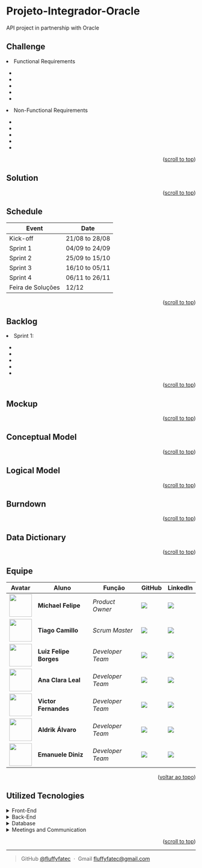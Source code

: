 # Projeto-Integrador-Oracle
API project in partnership with Oracle

## Challenge

<li>Functional Requirements</li>
<ul>
      <li></li>
      <li></li>
      <li></li>
      <li></li>
      <li></li>
</ul>

<li>Non-Functional Requirements</li>
<ul>
      <li></li>
      <li></li>
      <li></li>
      <li></li>
      <li></li>
</ul>

<p align="right">(<a href="#top">scroll to top</a>)</p>

## Solution

<p align="right">(<a href="#top">scroll to top</a>)</p>

## Schedule

| Event            							   | Date              |
| -------------------------------------------- | ------------------|
|Kick-off                                           |21/08 to 28/08|
|Sprint 1                                           |04/09 to 24/09|
|Sprint 2                                           |25/09 to 15/10|
|Sprint 3                                           |16/10 to 05/11|
|Sprint 4                                           |06/11 to 26/11|
|Feira de Soluções                                  |12/12         |

<p align="right">(<a href="#top">scroll to top</a>)</p>

## Backlog

<li>Sprint 1:</li>
<ul>
      <li></li>
      <li></li>
      <li></li>
      <li></li>
      <li></li>
</ul>

<p align="right">(<a href="#top">scroll to top</a>)</p>

## Mockup

<p align="right">(<a href="#top">scroll to top</a>)</p>

## Conceptual Model

<p align="right">(<a href="#top">scroll to top</a>)</p>

## Logical Model

<p align="right">(<a href="#top">scroll to top</a>)</p>

## Burndown

<p align="right">(<a href="#top">scroll to top</a>)</p>

## Data Dictionary

<p align="right">(<a href="#top">scroll to top</a>)</p>

## Equipe

| Avatar            							| Aluno         | Função           		| GitHub                                                      | LinkedIn                                              |
| -------------------------------------------- | ---------------- | ---------------- | -------------------------------------------------------------- | ----------------------------------------------------- |
| <img src = "" width="60" >|__Michael Felipe__| *Product Owner*| [![](https://bit.ly/3f9Xo0P)](https://github.com/Michaelfss/Michaelfss) | [![](https://bit.ly/2P1ZogM)](https://www.linkedin.com/in/michael-felipe-573b64167) |
| <img src = "" width="60" >|__Tiago Camillo__| *Scrum Master*| [![](https://bit.ly/3f9Xo0P)](https://github.com/tiagocamillo) | [![](https://bit.ly/2P1ZogM)](https://www.linkedin.com/in/tiago-camillo-277257192/) |
| <img src = "" width="60" >|__Luiz Felipe Borges__ | *Developer Team* | [![](https://bit.ly/3f9Xo0P)](https://github.com/luizborges17)   | [![](https://bit.ly/2P1ZogM)](https://www.linkedin.com/in/luizborges17/) |
| <img src = "" width="60" >|__Ana Clara Leal__| *Developer Team* | [![](https://bit.ly/3f9Xo0P)](https://github.com/heyanaleal)      | [![](https://bit.ly/2P1ZogM)](https://www.linkedin.com/in/ana-clara-oliveira-leal-723169220/) |
| <img src = "" width="60" >|__Victor Fernandes__  | *Developer Team*  | [![](https://bit.ly/3f9Xo0P)](https://github.com/victornaca)| [![](https://bit.ly/2P1ZogM)](https://www.linkedin.com/in/victor-fernandes-1a61a917b/) |
| <img src = "" width="60" >|__Aldrik Álvaro__| *Developer Team*| [![](https://bit.ly/3f9Xo0P)](https://github.com/Aldrik-Alvaro) | [![](https://bit.ly/2P1ZogM)](https://www.linkedin.com/in/aldrik-alvaro-0bb952180/) |
| <img src = "" width="60" >|__Emanuele Diniz__| *Developer Team*| [![](https://bit.ly/3f9Xo0P)](https://github.com/ecampos14) | [![](https://bit.ly/2P1ZogM)](https://www.linkedin.com/in/emanuele-diniz-campos-b14699181) |


<p align="right">(<a href="#top">voltar ao topo</a>)</p>


## Utilized Tecnologies
<details>
<summary>Front-End</summary>

* [vue](https://vuejs.org/)
* [HTML](https://www.w3schools.com/css/)
* [CSS](https://www.w3schools.com/css/)

</details>

<details>
<summary>Back-End</summary>

* [Java](https://www.java.com/pt-BR/?msclkid=7faa842eb8f811ecab39772d4c1ae90b)

* [Spring boot](https://spring.io/projects/spring-boot)

</details>

<details>
<summary>Database</summary>

* [Oracle Autonomous Database](https://www.oracle.com/autonomous-database/)
</details>

<details>
<summary>Meetings and Communication</summary>

* [Discord](https://discord.com/?msclkid=b4f5af84b8f811ecbd81c127a0ae68a7)

* [Whatsapp](https://www.whatsapp.com/)

* [Slack](https://slack.com/intl/pt-br/?msclkid=c00e628eb8f811ecaef374bb86d7f056)
</details>

<p align="right">(<a href="#top">scroll to top</a>)</p>

---

> GitHub [@fluffyfatec](https://github.com/fluffyfatec) &nbsp;&middot;&nbsp;
> Gmail [fluffyfatec@gmail.com](fluffyapi@gmail)